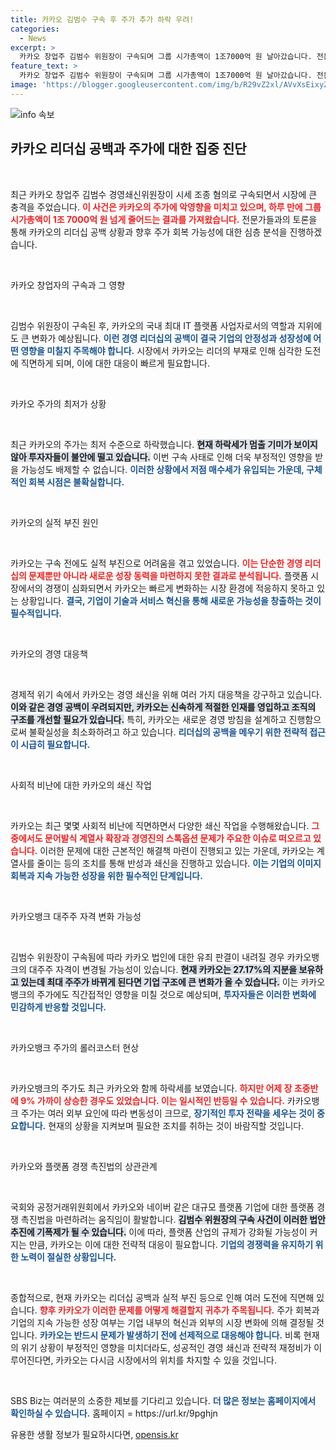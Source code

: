 ```yaml
---
title: 카카오 김범수 구속 후 주가 추가 하락 우려!
categories:
  - News
excerpt: >
  카카오 창업주 김범수 위원장이 구속되며 그룹 시가총액이 1조7000억 원 날아갔습니다. 전문가들은 주가 반등과 경영 공백 해소 방안을 논의하며, 카카오의 미래가 주목받고 있습니다. 클릭해 더 많은 이야기를 확인하세요!
feature_text: >
  카카오 창업주 김범수 위원장이 구속되며 그룹 시가총액이 1조7000억 원 날아갔습니다. 전문가들은 주가 반등과 경영 공백 해소 방안을 논의하며, 카카오의 미래가 주목받고 있습니다. 클릭해 더 많은 이야기를 확인하세요!
image: 'https://blogger.googleusercontent.com/img/b/R29vZ2xl/AVvXsEixyZcFfHzMRdzZMjFBmAUKJYCLCGyLL1o632UiGVXcaFdKo_bkvkuCioo0uUKlGfBVcT3P84aROyZIXSBEx3Aw5nCQ3pTgDom1WDC4m8eifvWiAmWEEVb4x6G_l8C0QH225ldMjyaFvpxGEBGNO37VmDTDMHGhJPq73UglMfDca1-0aw/s1600/blogspot.png'
---
```


<p><img src="https://blogger.googleusercontent.com/img/b/R29vZ2xl/AVvXsEixyZcFfHzMRdzZMjFBmAUKJYCLCGyLL1o632UiGVXcaFdKo_bkvkuCioo0uUKlGfBVcT3P84aROyZIXSBEx3Aw5nCQ3pTgDom1WDC4m8eifvWiAmWEEVb4x6G_l8C0QH225ldMjyaFvpxGEBGNO37VmDTDMHGhJPq73UglMfDca1-0aw/s1600/blogspot.png" alt="info 속보" /></p>

<h2 data-ke-size="size26">카카오 리더십 공백과 주가에 대한 집중 진단</h2>

<p data-ke-size="size16">&nbsp;</p>

<p>최근 카카오 창업주 김범수 경영쇄신위원장이 시세 조종 혐의로 구속되면서 시장에 큰 충격을 주었습니다. <b><span style="color: #ee2323;">이 사건은 카카오의 주가에 악영향을 미치고 있으며, 하루 만에 그룹 시가총액이 1조 7000억 원 넘게 줄어드는 결과를 가져왔습니다.</span></b> 전문가들과의 토론을 통해 카카오의 리더십 공백 상황과 향후 주가 회복 가능성에 대한 심층 분석을 진행하겠습니다.</p>

<p data-ke-size="size16">&nbsp;</p>

<p>카카오 창업자의 구속과 그 영향</p>

<p data-ke-size="size16">&nbsp;</p>

<p>김범수 위원장이 구속된 후, 카카오의 국내 최대 IT 플랫폼 사업자로서의 역할과 지위에도 큰 변화가 예상됩니다. <b><span style="color: #1a5490;">이런 경영 리더십의 공백이 결국 기업의 안정성과 성장성에 어떤 영향을 미칠지 주목해야 합니다.</span></b> 시장에서 카카오는 리더의 부재로 인해 심각한 도전에 직면하게 되며, 이에 대한 대응이 빠르게 필요합니다.</p>

<p data-ke-size="size16">&nbsp;</p>

<p>카카오 주가의 최저가 상황</p>

<p data-ke-size="size16">&nbsp;</p>

<p>최근 카카오의 주가는 최저 수준으로 하락했습니다. <b><span style="background-color: #21538527;">현재 하락세가 멈출 기미가 보이지 않아 투자자들이 불안에 떨고 있습니다.</span></b> 이번 구속 사태로 인해 더욱 부정적인 영향을 받을 가능성도 배제할 수 없습니다. <b><span style="color: #1a5490;">이러한 상황에서 저점 매수세가 유입되는 가운데, 구체적인 회복 시점은 불확실합니다.</span></b></p>

<p data-ke-size="size16">&nbsp;</p>

<p>카카오의 실적 부진 원인</p>

<p data-ke-size="size16">&nbsp;</p>

<p>카카오는 구속 전에도 실적 부진으로 어려움을 겪고 있었습니다. <b><span style="color: #ee2323;">이는 단순한 경영 리더십의 문제뿐만 아니라 새로운 성장 동력을 마련하지 못한 결과로 분석됩니다.</span></b> 플랫폼 시장에서의 경쟁이 심화되면서 카카오는 빠르게 변화하는 시장 환경에 적응하지 못하고 있는 상황입니다. <b><span style="color: #1a5490;">결국, 기업이 기술과 서비스 혁신을 통해 새로운 가능성을 창출하는 것이 필수적입니다.</span></b></p>

<p data-ke-size="size16">&nbsp;</p>

<p>카카오의 경영 대응책</p>

<p data-ke-size="size16">&nbsp;</p>

<p>경제적 위기 속에서 카카오는 경영 쇄신을 위해 여러 가지 대응책을 강구하고 있습니다. <b><span style="background-color: #21538527;">이와 같은 경영 공백이 우려되지만, 카카오는 신속하게 적절한 인재를 영입하고 조직의 구조를 개선할 필요가 있습니다.</span></b> 특히, 카카오는 새로운 경영 방침을 설계하고 진행함으로써 불확실성을 최소화하려고 하고 있습니다. <b><span style="color: #1a5490;">리더십의 공백을 메우기 위한 전략적 접근이 시급히 필요합니다.</span></b></p>

<p data-ke-size="size16">&nbsp;</p>

<p>사회적 비난에 대한 카카오의 쇄신 작업</p>

<p data-ke-size="size16">&nbsp;</p>

<p>카카오는 최근 몇몇 사회적 비난에 직면하면서 다양한 쇄신 작업을 수행해왔습니다. <b><span style="color: #ee2323;">그 중에서도 문어발식 계열사 확장과 경영진의 스톡옵션 문제가 주요한 이슈로 떠오르고 있습니다.</span></b> 이러한 문제에 대한 근본적인 해결책 마련이 진행되고 있는 가운데, 카카오는 계열사를 줄이는 등의 조치를 통해 반성과 쇄신을 진행하고 있습니다. <b><span style="color: #1a5490;">이는 기업의 이미지 회복과 지속 가능한 성장을 위한 필수적인 단계입니다.</span></b></p>

<p data-ke-size="size16">&nbsp;</p>

<p>카카오뱅크 대주주 자격 변화 가능성</p>

<p data-ke-size="size16">&nbsp;</p>

<p>김범수 위원장이 구속됨에 따라 카카오 법인에 대한 유죄 판결이 내려질 경우 카카오뱅크의 대주주 자격이 변경될 가능성이 있습니다. <b><span style="background-color: #21538527;">현재 카카오는 27.17%의 지분을 보유하고 있는데 최대 주주가 바뀌게 된다면 기업 구조에 큰 변화가 올 수 있습니다.</span></b> 이는 카카오뱅크의 주가에도 직간접적인 영향을 미칠 것으로 예상되며, <b><span style="color: #1a5490;">투자자들은 이러한 변화에 민감하게 반응할 것입니다.</span></b></p>

<p data-ke-size="size16">&nbsp;</p>

<p>카카오뱅크 주가의 롤러코스터 현상</p>

<p data-ke-size="size16">&nbsp;</p>

<p>카카오뱅크의 주가도 최근 카카오와 함께 하락세를 보였습니다. <b><span style="color: #ee2323;">하지만 어제 장 초중반에 9% 가까이 상승한 경우도 있었습니다. 이는 일시적인 반등일 수 있습니다.</span></b> 카카오뱅크 주가는 여러 외부 요인에 따라 변동성이 크므로, <b><span style="color: #1a5490;">장기적인 투자 전략을 세우는 것이 중요합니다.</span></b> 현재의 상황을 지켜보며 필요한 조치를 취하는 것이 바람직할 것입니다.</p>

<p data-ke-size="size16">&nbsp;</p>

<p>카카오와 플랫폼 경쟁 촉진법의 상관관계</p>

<p data-ke-size="size16">&nbsp;</p>

<p>국회와 공정거래위원회에서 카카오와 네이버 같은 대규모 플랫폼 기업에 대한 플랫폼 경쟁 촉진법을 마련하려는 움직임이 활발합니다. <b><span style="background-color: #21538527;">김범수 위원장의 구속 사건이 이러한 법안 추진에 기폭제가 될 수 있습니다.</span></b> 이에 따라, 플랫폼 산업의 규제가 강화될 가능성이 커지는 만큼, 카카오는 이에 대한 전략적 대응이 필요합니다. <b><span style="color: #1a5490;">기업의 경쟁력을 유지하기 위한 노력이 절실한 상황입니다.</span></b></p>

<p data-ke-size="size16">&nbsp;</p>

<p>종합적으로, 현재 카카오는 리더십 공백과 실적 부진 등으로 인해 여러 도전에 직면해 있습니다. <b><span style="color: #ee2323;">향후 카카오가 이러한 문제를 어떻게 해결할지 귀추가 주목됩니다.</span></b> 주가 회복과 기업의 지속 가능한 성장 여부는 기업 내부의 혁신과 외부의 시장 변화에 의해 결정될 것입니다. <b><span style="color: #1a5490;">카카오는 반드시 문제가 발생하기 전에 선제적으로 대응해야 합니다.</span></b> 비록 현재의 위기 상황이 부정적인 영향을 미치더라도, 성공적인 경영 쇄신과 전략적 재정비가 이루어진다면, 카카오는 다시금 시장에서의 위치를 차지할 수 있을 것입니다. </p>

<p data-ke-size="size16">&nbsp;</p>

<p>SBS Biz는 여러분의 소중한 제보를 기다리고 있습니다. <b><span style="color: #1a5490;">더 많은 정보는 홈페이지에서 확인하실 수 있습니다.</span></b> 홈페이지 = https://url.kr/9pghjn</p>
유용한 생활 정보가 필요하시다면, <a href="https://opensis.kr" rel="dofollow">opensis.kr</a>


